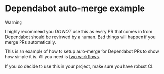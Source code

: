# Dependabot auto-merge example

> [!WARNING]  
> I highly recommend you *DO NOT* use this as every PR that comes in from Dependabot should be reviewed by a human. Bad things will happen if you merge PRs automatically.

This is an example of how to setup auto-merge for Dependabot PRs to show how simple it is. All you need is [two workflows](.github/workflows).

If you do decide to use this in your project, make sure you have robust CI. 

